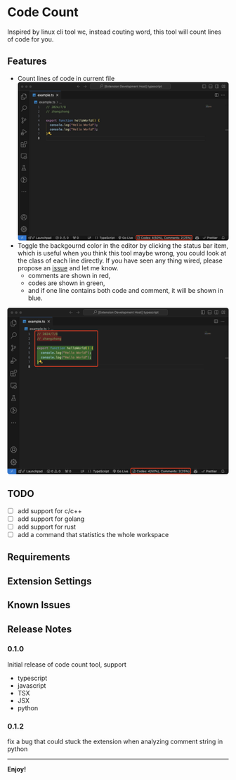 # Code Count

Inspired by linux cli tool wc, instead couting word, this tool will count lines of code for you.

## Features

* Count lines of code in current file
![example](assets/example1.png)
* Toggle the backgournd color in the editor by clicking the status bar item, which is useful when you think this tool maybe wrong, you could look at the class of each line directly. If you have seen any thing wired, please propose an [issue](https://github.com/im-zhong/code-count/issues) and let me know.
  * comments are shown in red,
  * codes are shown in green,
  * and if one line contains both code and comment, it will be shown in blue.

![example](assets/example2.png)

## TODO

* [ ] add support for c/c++
* [ ] add support for golang
* [ ] add support for rust
* [ ] add a command that statistics the whole workspace

## Requirements

## Extension Settings

## Known Issues

## Release Notes

### 0.1.0

Initial release of code count tool, support

* typescript
* javascript
* TSX
* JSX
* python

### 0.1.2

fix a bug that could stuck the extension when analyzing comment string in python

---

**Enjoy!**
